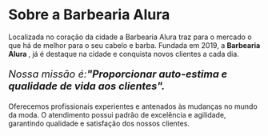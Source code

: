 <!DOCTYPE html>
<html lang"pt-br">
  <head>
   <meta charset="UTF-8">
   <title>Barbearia alura</title>
  </head>
  <body>
   <h1>Sobre a Barbearia Alura</h1>

 <p>Localizada no coração da cidade a Barbearia Alura traz para o mercado o que há de melhor para o seu cabelo e barba. Fundada em 2019, a  <strong>Barbearia Alura </strong>, já é destaque na cidade e conquista novos clientes a cada dia.</p>

 <p style="font-size: 20px"><em>Nossa missão é:<strong>"Proporcionar auto-estima e qualidade de vida aos clientes".</strong></em></p>

 <p>Oferecemos profissionais experientes e antenados às mudanças no mundo da moda. O atendimento possui padrão de excelência e agilidade, garantindo         qualidade e satisfação dos nossos clientes.</p>
  </body>
  </html>
